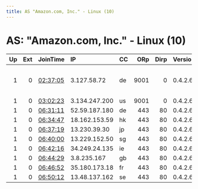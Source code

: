 ```yaml
---
title: AS "Amazon.com, Inc." - Linux (10)
---
```


# AS: "Amazon.com, Inc." - Linux (10)

|   Up |   Ext | JoinTime                                                                                            | IP            | CC   |   ORp |   Dirp | Version   | Contact                   | Nickname        |   eFamMembers |
|-----:|------:|:----------------------------------------------------------------------------------------------------|:--------------|:-----|------:|-------:|:----------|:--------------------------|:----------------|--------------:|
|    1 |     0 | [02:37:05](https://metrics.torproject.org/rs.html#details/1F052F7B8D4DF7B318159F83D725227B2D52EF21) | 3.127.58.72   | de   |  9001 |      0 | 0.4.2.6   | z dot factor dot nihilist | zFactorNihilist |             1 |
|    1 |     0 | [03:02:23](https://metrics.torproject.org/rs.html#details/89E9B5B5CAAE4E3880146C8AFE4766F15A71EE55) | 3.134.247.200 | us   |  9001 |      0 | 0.4.2.6   | None                      | tormb6          |             1 |
|    1 |     0 | [06:31:11](https://metrics.torproject.org/rs.html#details/A75453E8E5D10D04CBDCC267CF637376F5D6A0FB) | 52.59.187.180 | de   |   443 |     80 | 0.4.2.6   | None                      | advisory        |             1 |
|    1 |     0 | [06:34:47](https://metrics.torproject.org/rs.html#details/F7424B4C7EEDC1784A5505688EEFAD5BEEA7B9F5) | 18.162.153.59 | hk   |   443 |     80 | 0.4.2.6   | None                      | tor002          |             1 |
|    1 |     0 | [06:37:19](https://metrics.torproject.org/rs.html#details/D9D1398493254911E6F017B3AEF840D8131C4377) | 13.230.39.30  | jp   |   443 |     80 | 0.4.2.6   | None                      | KYOTOKYO        |             1 |
|    1 |     0 | [06:40:00](https://metrics.torproject.org/rs.html#details/799D4E64771CFA37BB31C8237141A56EA7D9AB02) | 13.229.152.50 | sg   |   443 |     80 | 0.4.2.6   | None                      | secunet         |             1 |
|    1 |     0 | [06:42:16](https://metrics.torproject.org/rs.html#details/76C0C613B63D83E84EC870A7F49FD5E0CBB9C8E0) | 34.249.24.135 | ie   |   443 |     80 | 0.4.2.6   | None                      | Unnamed         |             1 |
|    1 |     0 | [06:44:29](https://metrics.torproject.org/rs.html#details/E292406B3FC86AF94DFBCDC2C4CC594AE89F5BB6) | 3.8.235.167   | gb   |   443 |     80 | 0.4.2.6   | None                      | habana          |             1 |
|    1 |     0 | [06:46:52](https://metrics.torproject.org/rs.html#details/63B68261AE5110ADEB09E39914A77945F7499D6F) | 35.180.173.18 | fr   |   443 |     80 | 0.4.2.6   | None                      | torifier        |             1 |
|    1 |     0 | [06:50:12](https://metrics.torproject.org/rs.html#details/2066BF6E2FCBBAF44F9E0BCD717E4856D2E535FE) | 13.48.137.162 | se   |   443 |     80 | 0.4.2.6   | None                      | kawaii          |             1 |
